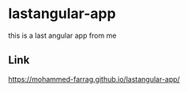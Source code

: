 # lastangular-app
this is a last angular app from me


## Link

https://mohammed-farrag.github.io/lastangular-app/
